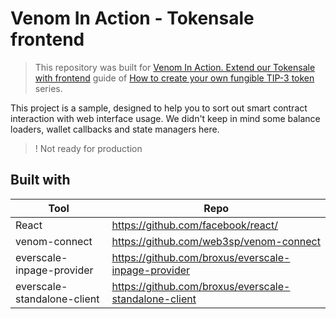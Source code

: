 # Venom In Action - Tokensale frontend

> This repository was built for [Venom In Action. Extend our Tokensale with frontend](https://docs.venom.foundation/build/development-guides/how-to-create-your-own-fungible-tip-3-token/venom-in-action/extend-our-tokensale-with-frontend) guide of [How to create your own fungible TIP-3 token](https://docs.venom.foundation/build/development-guides/how-to-create-your-own-fungible-tip-3-token) series.

This project is a sample, designed to help you to sort out smart contract interaction with web interface usage. We didn't keep in mind some balance loaders, wallet callbacks and state managers here.

>! Not ready for production

## Built with

| Tool | Repo |
| ------ | ------ |
| React | https://github.com/facebook/react/ |
| venom-connect | https://github.com/web3sp/venom-connect |
| everscale-inpage-provider | https://github.com/broxus/everscale-inpage-provider |
| everscale-standalone-client | https://github.com/broxus/everscale-standalone-client |
